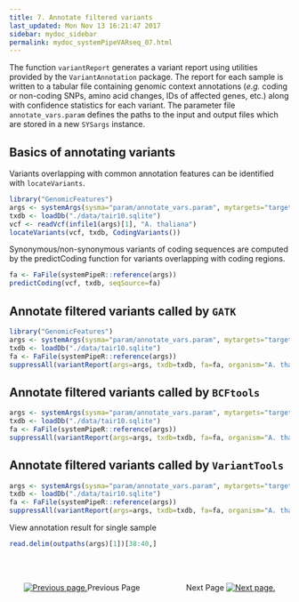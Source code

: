 ```yaml
---
title: 7. Annotate filtered variants
last_updated: Mon Nov 13 16:21:47 2017
sidebar: mydoc_sidebar
permalink: mydoc_systemPipeVARseq_07.html
---
```


The function `variantReport` generates a variant report using
utilities provided by the `VariantAnnotation` package. The report for
each sample is written to a tabular file containing genomic context annotations
(_e.g._ coding or non-coding SNPs, amino acid changes, IDs of affected
genes, etc.) along with confidence statistics for each variant. The parameter
file `annotate_vars.param` defines the paths to the input and output
files which are stored in a new `SYSargs` instance. 

## Basics of annotating variants

Variants overlapping with common annotation features can be identified with `locateVariants`.

```r
library("GenomicFeatures")
args <- systemArgs(sysma="param/annotate_vars.param", mytargets="targets_gatk_filtered.txt")
txdb <- loadDb("./data/tair10.sqlite")
vcf <- readVcf(infile1(args)[1], "A. thaliana")
locateVariants(vcf, txdb, CodingVariants())
```
Synonymous/non-synonymous variants of coding sequences are computed by the predictCoding function for variants overlapping with coding regions.


```r
fa <- FaFile(systemPipeR::reference(args))
predictCoding(vcf, txdb, seqSource=fa)
```

## Annotate filtered variants called by `GATK`


```r
library("GenomicFeatures")
args <- systemArgs(sysma="param/annotate_vars.param", mytargets="targets_gatk_filtered.txt")
txdb <- loadDb("./data/tair10.sqlite")
fa <- FaFile(systemPipeR::reference(args))
suppressAll(variantReport(args=args, txdb=txdb, fa=fa, organism="A. thaliana"))
```

## Annotate filtered variants called by `BCFtools`


```r
args <- systemArgs(sysma="param/annotate_vars.param", mytargets="targets_sambcf_filtered.txt")
txdb <- loadDb("./data/tair10.sqlite")
fa <- FaFile(systemPipeR::reference(args))
suppressAll(variantReport(args=args, txdb=txdb, fa=fa, organism="A. thaliana"))
```

## Annotate filtered variants called by `VariantTools`


```r
args <- systemArgs(sysma="param/annotate_vars.param", mytargets="targets_vartools_filtered.txt")
txdb <- loadDb("./data/tair10.sqlite")
fa <- FaFile(systemPipeR::reference(args))
suppressAll(variantReport(args=args, txdb=txdb, fa=fa, organism="A. thaliana"))
```

View annotation result for single sample

```r
read.delim(outpaths(args)[1])[38:40,]
```

<br><br><center><a href="mydoc_systemPipeVARseq_06.html"><img src="images/left_arrow.png" alt="Previous page."></a>Previous Page &nbsp; &nbsp; &nbsp; &nbsp; &nbsp; &nbsp; &nbsp; &nbsp; &nbsp; &nbsp; Next Page
<a href="mydoc_systemPipeVARseq_08.html"><img src="images/right_arrow.png" alt="Next page."></a></center>

